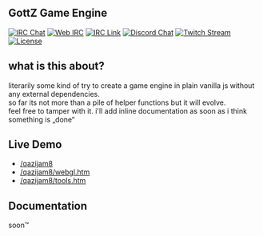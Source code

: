 ## GottZ Game Engine

[![IRC Chat](https://img.shields.io/badge/IRC-/join%20%23gz-green.svg)](https://n0xy.net)
[![Web IRC](https://img.shields.io/badge/WebIRC-/join%20%23gz-green.svg)](https://webirc.n0xy.net)
[![IRC Link](https://img.shields.io/badge/IRC-ircs%3A%2F%2Firc.n0xy.net%3A6697%2F%23gz-green.svg)](https://tinyurl.com/j2mvnn3)
[![Discord Chat](https://img.shields.io/badge/Chat-Discord-blue.svg)](https://discord.gg/eTyYZfj)
[![Twitch Stream](https://img.shields.io/badge/Twitch-Noepel-blue.svg)](https://twitch.tv/Noepel)
[![License](https://img.shields.io/github/license/GottZ/game-engine.svg)]()

## what is this about?

literarily some kind of try to create a game engine in plain vanilla js without any external dependencies.  
so far its not more than a pile of helper functions but it will evolve.  
feel free to tamper with it. i'll add inline documentation as soon as i think something is „done“

## Live Demo

- [/qazijam8](https://gottz.github.io/game/qazijam8/)
- [/qazijam8/webgl.htm](https://gottz.github.io/game/qazijam8/webgl.htm)
- [/qazijam8/tools.htm](https://gottz.github.io/game/qazijam8/tools.htm)

## Documentation

soon™

